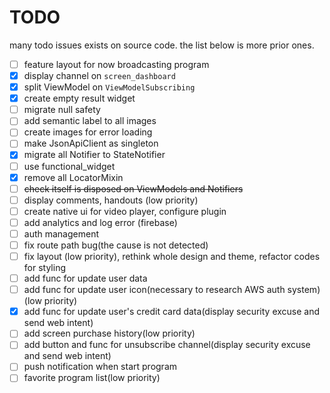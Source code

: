 # TODO

many todo issues exists on source code.
the list below is more prior ones.

- [ ] feature layout for now broadcasting program
- [x] display channel on `screen_dashboard`
- [x] split ViewModel on `ViewModelSubscribing`
- [x] create empty result widget
- [ ] migrate null safety
- [ ] add semantic label to all images
- [ ] create images for error loading
- [ ] make JsonApiClient as singleton 
- [x] migrate all Notifier to StateNotifier
- [ ] use functional_widget
- [x] remove all LocatorMixin
- [ ] ~~check itself is disposed on ViewModels and Notifiers~~
- [ ] display comments, handouts (low priority)
- [ ] create native ui for video player, configure plugin  
- [ ] add analytics and log error (firebase)
- [ ] auth management
- [ ] fix route path bug(the cause is not detected)
- [ ] fix layout (low priority), rethink whole design and theme, refactor codes for styling
- [ ] add func for update user data
- [ ] add func for update user icon(necessary to research AWS auth system)(low priority)
- [x] add func for update user's credit card data(display security excuse and send web intent)
- [ ] add screen purchase history(low priority)
- [ ] add button and func for unsubscribe channel(display security excuse and send web intent)
- [ ] push notification when start program
- [ ] favorite program list(low priority)

